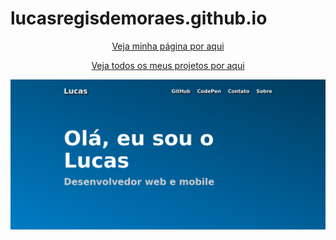 # lucasregisdemoraes.github.io
<p align="center">
    <a href="https://lucasregisdemoraes.github.io">Veja minha página por aqui</a>
</p>
<p align="center">
    <a href="https://lucasregisdemoraes.github.io/pages/projects/">Veja todos os meus projetos por aqui</a>
</p>

![abc](./home-page-preview.png)